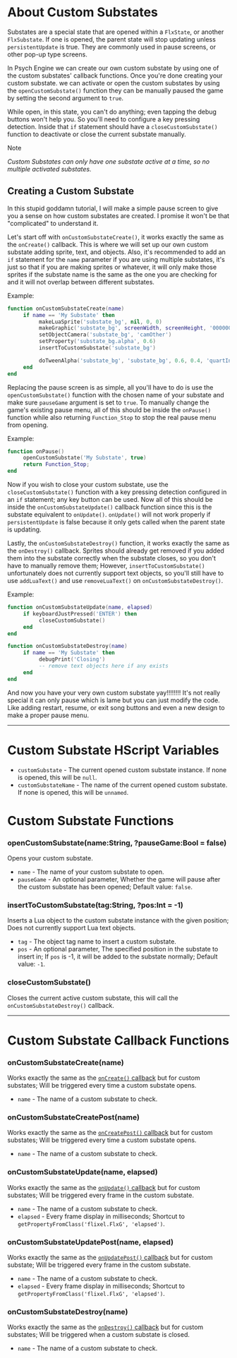 # About Custom Substates
Substates are a special state that are opened within a `FlxState`, or another `FlxSubstate`. If one is opened, the parent state will stop updating unless `persistentUpdate` is true. They are commonly used in pause screens, or other pop-up type screens.

In Psych Engine we can create our own custom substate by using one of the custom substates' callback functions. Once you're done creating your custom substate. we can activate or open the custom substates by using the `openCustomSubstate()` function they can be manually paused the game by setting the second argument to `true`. 

While open, in this state, you can't do anything; even tapping the debug buttons won't help you. So you'll need to configure a key pressing detection. Inside that `if` statement should have a `closeCustomSubstate()` function to deactivate or close the current substate manually.

> [!NOTE] 
> _Custom Substates can only have one substate active at a time, so no multiple activated substates._

## Creating a Custom Substate
In this stupid goddamn tutorial, I will make a simple pause screen to give you a sense on how custom substates are created. I promise it won't be that "complicated" to understand it.

Let's start off with `onCustomSubstateCreate()`, it works exactly the same as the `onCreate()` callback. This is where we will set up our own custom substate adding sprite, text, and objects. Also, it's recommended to add an `if` statement for the `name` parameter if you are using multiple substates, it's just so that if you are making sprites or whatever, it will only make those sprites if the substate name is the same as the one you are checking for and it will not overlap between different substates.

Example:
```lua
function onCustomSubstateCreate(name)
     if name == 'My Substate' then
          makeLuaSprite('substate_bg', nil, 0, 0)
          makeGraphic('substate_bg', screenWidth, screenHeight, '000000')
          setObjectCamera('substate_bg', 'camOther')
          setProperty('substate_bg.alpha', 0.6)
          insertToCustomSubstate('substate_bg')

          doTweenAlpha('substate_bg', 'substate_bg', 0.6, 0.4, 'quartInOut')
     end
end
```

Replacing the pause screen is as simple, all you'll have to do is use the `openCustomSubstate()` function with the chosen name of your substate and make sure `pauseGame` argument is set to `true`. To manually change the game's existing pause menu, all of this should be inside the `onPause()` function while also returning `Function_Stop` to stop the real pause menu from opening.

Example:
```lua
function onPause()
     openCustomSubstate('My Substate', true)
     return Function_Stop;
end
```

Now if you wish to close your custom substate, use the `closeCustomSubstate()` function with a key pressing detection configured in an `if` statement; any key button can be used. Now all of this should be inside the `onCustomSubstateUpdate()` callback function since this is the substate equivalent to `onUpdate()`. `onUpdate()` will not work properly if `persistentUpdate` is false because it only gets called when the parent state is updating.

Lastly, the `onCustomSubstateDestroy()` function, it works exactly the same as the `onDestroy()` callback. Sprites should already get removed if you added them into the substate correctly when the substate closes, so you don't have to manually remove them; However, `insertToCustomSubstate()` unfortunately does not currently support text objects, so you'll still have to use `addLuaText()` and use `removeLuaText()` on `onCustomSubstateDestroy()`.

Example:
```lua
function onCustomSubstateUpdate(name, elapsed)
     if keyboardJustPressed('ENTER') then
          closeCustomSubstate()
     end
end

function onCustomSubstateDestroy(name)
     if name == 'My Substate' then
          debugPrint('Closing')
          -- remove text objects here if any exists
     end
end
```

And now you have your very own custom substate yay!!!!!!!! It's not really special it can only pause which is lame but you can just modify the code. Like adding restart, resume, or exit song buttons and even a new design to make a proper pause menu.

***

# Custom Substate HScript Variables
- `customSubstate` - The current opened custom substate instance. If none is opened, this will be `null`.
- `customSubstateName` - The name of the current opened custom substate. If none is opened, this will be `unnamed`.

# Custom Substate Functions
### openCustomSubstate(name:String, ?pauseGame:Bool = false)
Opens your custom substate.

- `name` - The name of your custom substate to open.
- `pauseGame` - An optional parameter, Whether the game will pause after the custom substate has been opened; Default value: `false`.

### insertToCustomSubstate(tag:String, ?pos:Int = -1)
Inserts a Lua object to the custom substate instance with the given position; Does not currently support Lua text objects.

- `tag` - The object tag name to insert a custom substate.
- `pos` - An optional parameter, The specified position in the substate to insert in; If `pos` is -1, it will be added to the substate normally; Default value: `-1`.

### closeCustomSubstate()
Closes the current active custom substate, this will call the `onCustomSubstateDestroy()` callback.

***

# Custom Substate Callback Functions
### onCustomSubstateCreate(name)
Works exactly the same as the <ins>`onCreate()` callback</ins> but for custom substates; Will be triggered every time a custom substate opens.

- `name` - The name of a custom substate to check.

### onCustomSubstateCreatePost(name)
Works exactly the same as the <ins>`onCreatePost()` callback</ins> but for custom substates; Will be triggered every time a custom substate opens.

- `name` - The name of a custom substate to check.

### onCustomSubstateUpdate(name, elapsed)
Works exactly the same as the <ins>`onUpdate()` callback</ins> but for custom substates; Will be triggered every frame in the custom substate.

- `name` - The name of a custom substate to check.
- `elapsed` - Every frame display in milliseconds; Shortcut to `getPropertyFromClass('flixel.FlxG', 'elapsed')`.

### onCustomSubstateUpdatePost(name, elapsed)
Works exactly the same as the <ins>`onUpdatePost()` callback</ins> but for custom substate; Will be triggered every frame in the custom substate.

- `name` - The name of a custom substate to check.
- `elapsed` - Every frame display in milliseconds; Shortcut to `getPropertyFromClass('flixel.FlxG', 'elapsed')`.

### onCustomSubstateDestroy(name)
Works exactly the same as the <ins>`onDestroy()` callback</ins> but for custom substates; Will be triggered when a custom substate is closed.

- `name` - The name of a custom substate to check.

